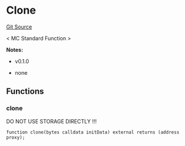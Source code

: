 # Clone
[Git Source](https://github.com/metacontract/mc/blob/main/src/devkit/Flattened.sol)

< MC Standard Function >

**Notes:**
- v0.1.0

- none


## Functions
### clone

DO NOT USE STORAGE DIRECTLY !!!


```solidity
function clone(bytes calldata initData) external returns (address proxy);
```

